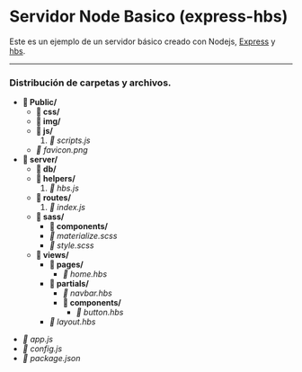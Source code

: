 # Servidor Node Basico (express-hbs)

Este es un ejemplo de un servidor básico creado con Nodejs, [Express](http://expressjs.com/en/4x/api.html) y [hbs](https://github.com/pillarjs/hbs).

---
### Distribución de carpetas y archivos.
* **:open_file_folder: Public/**
    * **:open_file_folder: css/**
    * **:open_file_folder: img/**
    * **:open_file_folder: js/**
        1. *:page_facing_up: scripts.js*
    * *:page_facing_up: favicon.png*
* **:open_file_folder: server/**
    * **:open_file_folder: db/**
    * **:open_file_folder: helpers/**
         1. *:page_facing_up: hbs.js*
    * **:open_file_folder: routes/**
        1. *:page_facing_up: index.js*
    * **:open_file_folder: sass/**
         - **:open_file_folder: components/**
         - *:page_facing_up: materialize.scss*
         - *:page_facing_up: style.scss*
    * **:open_file_folder: views/**
         - **:open_file_folder: pages/**
            + *:page_facing_up: home.hbs*
         - **:open_file_folder: partials/**
             + *:page_facing_up: navbar.hbs*
             + **:open_file_folder: components/**
                * *:page_facing_up: button.hbs*
         - *:page_facing_up: layout.hbs*
- *:page_facing_up: app.js*
- *:page_facing_up: config.js*
- *:page_facing_up: package.json*